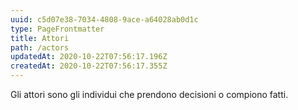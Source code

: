 ```yaml
---
uuid: c5d07e38-7034-4808-9ace-a64028ab0d1c
type: PageFrontmatter
title: Attori
path: /actors
updatedAt: 2020-10-22T07:56:17.196Z
createdAt: 2020-10-22T07:56:17.355Z
---
```


Gli attori sono gli individui che prendono decisioni o compiono fatti.
